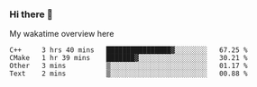 ### Hi there 👋

<!--
**Jassy930/Jassy930** is a ✨ _special_ ✨ repository because its `README.md` (this file) appears on your GitHub profile.

Here are some ideas to get you started:

- 🔭 I’m currently working on ...
- 🌱 I’m currently learning ...
- 👯 I’m looking to collaborate on ...
- 🤔 I’m looking for help with ...
- 💬 Ask me about ...
- 📫 How to reach me: ...
- 😄 Pronouns: ...
- ⚡ Fun fact: ...
-->

My wakatime overview here
<!--START_SECTION:waka-->
```text
C++     3 hrs 40 mins   ████████████████▓░░░░░░░░   67.25 % 
CMake   1 hr 39 mins    ███████▓░░░░░░░░░░░░░░░░░   30.21 % 
Other   3 mins          ▒░░░░░░░░░░░░░░░░░░░░░░░░   01.17 % 
Text    2 mins          ▒░░░░░░░░░░░░░░░░░░░░░░░░   00.88 % 
```
<!--END_SECTION:waka-->
